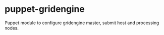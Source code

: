 puppet-gridengine
=================

Puppet module to configure gridengine master, submit host and processing nodes.

